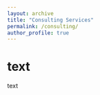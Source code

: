 ```yaml
---
layout: archive
title: "Consulting Services"
permalink: /consulting/
author_profile: true
---
```



# text
text